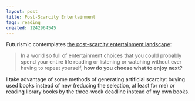 ```yaml
---
layout: post
title: Post-Scarcity Entertainment
tags: reading
created: 1242964545
---
```

Futurismic contemplates [the post-scarcity entertainment landscape](http://futurismic.com/2009/04/29/on-the-grazing-habits-of-the-post-scarcity-culture-vulture/):

> In a world so full of entertainment choices that you could probably spend your entire life reading or listening or watching without ever having to repeat yourself, **how do you choose what to enjoy next?**

I take advantage of some methods of generating artificial scarcity:  buying used books instead of new (reducing the selection, at least for me) or reading library books by the three-week deadline instead of my own books.

